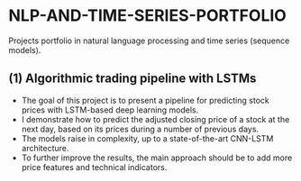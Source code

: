 # NLP-AND-TIME-SERIES-PORTFOLIO
Projects portfolio in natural language processing and time series (sequence models).

## (1) Algorithmic trading pipeline with LSTMs
- The goal of this project is to present a pipeline for predicting stock prices with LSTM-based deep learning models.
- I demonstrate how to predict the adjusted closing price of a stock at the next day, based on its prices during a number of previous days.
- The models raise in complexity, up to a state-of-the-art CNN-LSTM architecture.
- To further improve the results, the main approach should be to add more price features and technical indicators.
